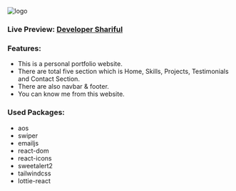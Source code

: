 ![logo](https://github.com/shariful10/Developer-Shariful/issues/1#issue-1783783622)
### Live Preview: [Developer Shariful](https://developer-shariful.netlify.app/)

### Features:
* This is a personal portfolio website.
* There are total five section which is Home, Skills, Projects, Testimonials and Contact Section.
* There are also navbar & footer.
* You can know me from this website.

### Used Packages:
* aos
* swiper
* emailjs
* react-dom
* react-icons
* sweetalert2
* tailwindcss
* lottie-react